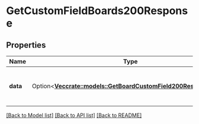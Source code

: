 # GetCustomFieldBoards200Response

## Properties

Name | Type | Description | Notes
------------ | ------------- | ------------- | -------------
**data** | Option<[**Vec<crate::models::GetBoardCustomField200ResponseData>**](getBoardCustomField_200_response_data.md)> | A list of board custom field properties. | [optional]

[[Back to Model list]](../README.md#documentation-for-models) [[Back to API list]](../README.md#documentation-for-api-endpoints) [[Back to README]](../README.md)


